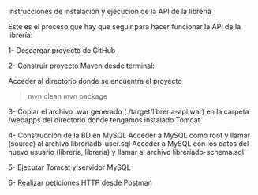 

Instrucciones de instalación y ejecución de la API de la librería

Este es el proceso que hay que seguir para hacer funcionar la API de la librería: 

1- Descargar proyecto de GitHub 

2- Construir proyecto Maven desde terminal:

Acceder al directorio donde se encuentra el proyecto
>mvn clean
>mvn package 

3- Copiar el archivo .war generado (./target/libreria-api.war) en la carpeta /webapps del directorio donde tengamos instalado Tomcat

4- Construcción de la BD en MySQL Acceder a MySQL como root y llamar (source) al archivo libreriadb-user.sql Acceder a MySQL con los datos del nuevo usuario (libreria, libreria) y llamar al archivo libreriadb-schema.sql

5- Ejecutar Tomcat y servidor MySQL

6- Realizar peticiones HTTP desde Postman
